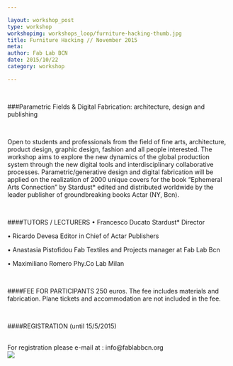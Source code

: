 ```yaml
---

layout: workshop_post
type: workshop
workshopimg: workshops_loop/furniture-hacking-thumb.jpg
title: Furniture Hacking // November 2015
meta: 
author: Fab Lab BCN
date: 2015/10/22
category: workshop

---
```


<br>


###Parametric Fields & Digital Fabrication: architecture, design and publishing

<br>

Open to students and professionals from the field of fine arts, architecture, product design, graphic design, fashion and all people interested. The workshop aims to explore the new dynamics of the global production system through the new digital tools and interdisciplinary collaborative processes. Parametric/generative design and digital fabrication will be applied on the realization of 2000 unique covers for the book “Ephemeral Arts Connection” by Stardust* edited and distributed worldwide by the leader publisher of groundbreaking books Actar (NY, Bcn).

<br>

####TUTORS / LECTURERS
• Francesco Ducato Stardust* Director 

• Ricardo Devesa Editor in Chief of Actar Publishers 

• Anastasia Pistofidou Fab Textiles and Projects manager at Fab Lab Bcn 

• Maximiliano Romero Phy.Co Lab Milan

<br>

####FEE FOR PARTICIPANTS
250 euros. The fee includes materials and fabrication. Plane tickets and accommodation are not  included in the fee.

<br>

####REGISTRATION (until 15/5/2015)

<br>
For registration please e-mail at :
info@fablabbcn.org
<br>

<img src="{{site.baseurl}}{{ site.url }}/img/workshops/workshops_loop/furniture-hacking-full.jpg">


